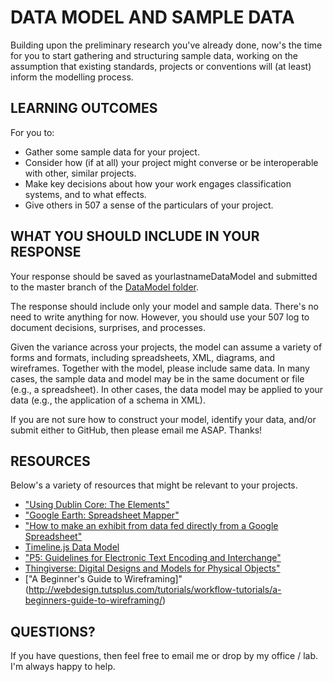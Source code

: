 # DATA MODEL AND SAMPLE DATA 

Building upon the preliminary research you've already done, now's the time for you to start gathering and structuring sample data, working on the assumption that existing standards, projects or conventions will (at least) inform the modelling process.  

## LEARNING OUTCOMES  

For you to: 

* Gather some sample data for your project.  
* Consider how (if at all) your project might converse or be interoperable with other, similar projects.  
* Make key decisions about how your work engages classification systems, and to what effects. 
* Give others in 507 a sense of the particulars of your project.  

## WHAT YOU SHOULD INCLUDE IN YOUR RESPONSE 

Your response should be saved as yourlastnameDataModel and submitted to the master branch of the [DataModel folder](https://github.com/uvicmakerlab/LongNowOfUlysses/tree/master/English507/DataModel). 

The response should include only your model and sample data. There's no need to write anything for now. However, you should use your 507 log to document decisions, surprises, and processes.  

Given the variance across your projects, the model can assume a variety of forms and formats, including spreadsheets, XML, diagrams, and wireframes. Together with the model, please include same data. In many cases, the sample data and model may be in the same document or file (e.g., a spreadsheet). In other cases, the data model may be applied to your data (e.g., the application of a schema in XML).  

If you are not sure how to construct your model, identify your data, and/or submit either to GitHub, then please email me ASAP. Thanks! 

## RESOURCES

Below's a variety of resources that might be relevant to your projects.  

* ["Using Dublin Core: The Elements"](http://dublincore.org/documents/usageguide/elements.shtml) 
* ["Google Earth: Spreadsheet Mapper"](http://www.google.com/earth/outreach/tutorials/spreadsheet3.html) 
* ["How to make an exhibit from data fed directly from a Google Spreadsheet"](http://simile.mit.edu/wiki/Exhibit/How_to_make_an_exhibit_from_data_fed_directly_from_a_Google_Spreadsheet)
* [Timeline.js Data Model](https://drive.google.com/previewtemplate?id=0AppSVxABhnltdEhzQjQ4MlpOaldjTmZLclQxQWFTOUE&mode=public&pli=1#) 
* ["P5: Guidelines for Electronic Text Encoding and Interchange"](http://www.tei-c.org/release/doc/tei-p5-doc/en/html//REF-ELEMENTS.html) 
* [Thingiverse: Digital Designs and Models for Physical Objects"](http://www.thingiverse.com/) 
* ["A Beginner's Guide to Wireframing]"(http://webdesign.tutsplus.com/tutorials/workflow-tutorials/a-beginners-guide-to-wireframing/)

## QUESTIONS? 

If you have questions, then feel free to email me or drop by my office / lab. I'm always happy to help.  
